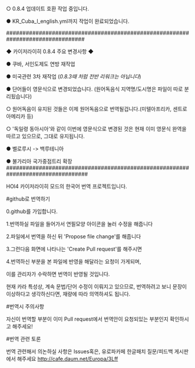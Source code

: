 ○ 0.8.4 업데이트 호환 작업 중입니다.

● KR_Cuba_l_english.yml까지 작업이 완료되었습니다.

################################################################################

◆ 카이저라이히 0.8.4 주요 변경사항 ◆

● 쿠바, 서인도제도 연방 재작업

● 미국관련 3차 재작업 (*0.8.3때 처럼 전반 리워크는 아닙니다*)

● 단어들이 영문식으로 변경되었습니다. (원어독음식 지역명/도시명은 파일이 따로 분리됬습니다)

 ○ 원어독음이 유지된 것들은 이제 원어독음으로 번역될겁니다.(미텔아프리카, 센트로아메리카 등)
 
 ○ '독일령 동아시아'와 같이 이번에 영문식으로 변경된 것은 현재 이미 영문식 완역을 따르고 있으므로, 그대로 유지됩니다.
 
● 벨로루시 -> 백루테니아

● 불가리아 국가중점트리 확장
#################################################################################


HOI4 카이저라이히 모드의 한국어 번역 프로젝트입니다.


#github로 번역하기

0.github를 가입합니다.

1.번역하실 파일을 들어가서 연필모양 아이콘을 눌러 수정을 해줍니다

2.파일에서 번역을 하신 뒤 'Propose file change'를 해줍니다

3.그런다음 화면에 나타나는 'Create Pull request'를 해주시면

4.번역하신 부분을 본 파일에 반영을 해달라는 요청이 가게되며, 

이를 관리자가 수락하면 번역이 반영될 것입니다.

현재 카라 특성상, 계속 문법/단어 수정이 이뤄지고 있으므로, 번역하려고 보니 문장이 이상하다고 생각하신다면, 재량에 따라 의역하셔도 됩니다.



#번역시 주의사항

자신이 번역할 부분이 이미 Pull request에서 번역안이 요청되있는 부분인지 확인하시고 해주세요!



#번역 관련 토론

번역 관련해서 의논하실 사항은 Issues혹은, 유로파카페 한글패치 질문/피드백 게시판에서 해주세요
http://cafe.daum.net/Europa/3Lff

